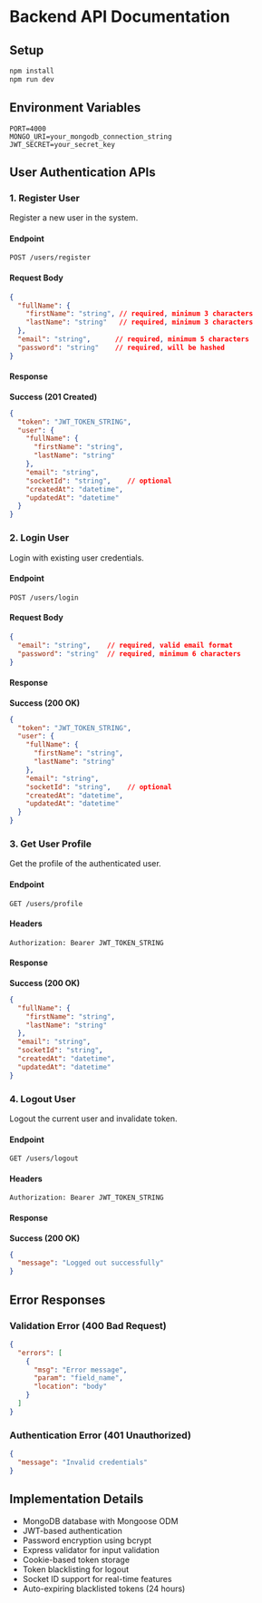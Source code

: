 # Backend API Documentation

## Setup
```bash
npm install
npm run dev
```

## Environment Variables
```env
PORT=4000
MONGO_URI=your_mongodb_connection_string
JWT_SECRET=your_secret_key
```

## User Authentication APIs

### 1. Register User
Register a new user in the system.

#### Endpoint
```
POST /users/register
```

#### Request Body
```json
{
  "fullName": {
    "firstName": "string", // required, minimum 3 characters
    "lastName": "string"   // required, minimum 3 characters
  },
  "email": "string",      // required, minimum 5 characters
  "password": "string"    // required, will be hashed
}
```

#### Response
**Success (201 Created)**
```json
{
  "token": "JWT_TOKEN_STRING",
  "user": {
    "fullName": {
      "firstName": "string",
      "lastName": "string"
    },
    "email": "string",
    "socketId": "string",    // optional
    "createdAt": "datetime",
    "updatedAt": "datetime"
  }
}
```

### 2. Login User
Login with existing user credentials.

#### Endpoint
```
POST /users/login
```

#### Request Body
```json
{
  "email": "string",    // required, valid email format
  "password": "string"  // required, minimum 6 characters
}
```

#### Response
**Success (200 OK)**
```json
{
  "token": "JWT_TOKEN_STRING",
  "user": {
    "fullName": {
      "firstName": "string",
      "lastName": "string"
    },
    "email": "string",
    "socketId": "string",    // optional
    "createdAt": "datetime",
    "updatedAt": "datetime"
  }
}
```

### 3. Get User Profile
Get the profile of the authenticated user.

#### Endpoint
```
GET /users/profile
```

#### Headers
```
Authorization: Bearer JWT_TOKEN_STRING
```

#### Response
**Success (200 OK)**
```json
{
  "fullName": {
    "firstName": "string",
    "lastName": "string"
  },
  "email": "string",
  "socketId": "string",
  "createdAt": "datetime",
  "updatedAt": "datetime"
}
```

### 4. Logout User
Logout the current user and invalidate token.

#### Endpoint
```
GET /users/logout
```

#### Headers
```
Authorization: Bearer JWT_TOKEN_STRING
```

#### Response
**Success (200 OK)**
```json
{
  "message": "Logged out successfully"
}
```

## Error Responses

### Validation Error (400 Bad Request)
```json
{
  "errors": [
    {
      "msg": "Error message",
      "param": "field_name",
      "location": "body"
    }
  ]
}
```

### Authentication Error (401 Unauthorized)
```json
{
  "message": "Invalid credentials"
}
```

## Implementation Details
- MongoDB database with Mongoose ODM
- JWT-based authentication
- Password encryption using bcrypt
- Express validator for input validation
- Cookie-based token storage
- Token blacklisting for logout
- Socket ID support for real-time features
- Auto-expiring blacklisted tokens (24 hours)
